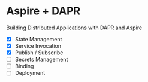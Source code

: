 # Aspire + DAPR

Building Distributed Applications with DAPR and Aspire

- [x] State Management
- [x] Service Invocation
- [x] Publish / Subscribe
- [ ] Secrets Management
- [ ] Binding
- [ ] Deployment

